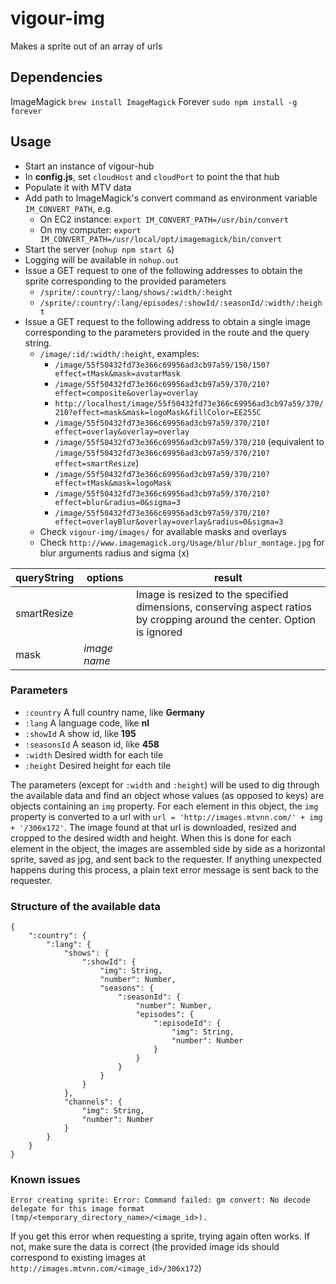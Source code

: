 vigour-img
==================

Makes a sprite out of an array of urls

## Dependencies
ImageMagick `brew install ImageMagick`
Forever `sudo npm install -g forever`

<a name='api'></a>
## Usage
- Start an instance of vigour-hub
- In **config.js**, set `cloudHost` and `cloudPort` to point the that hub
- Populate it with MTV data
- Add path to ImageMagick's convert command as environment variable `IM_CONVERT_PATH`, e.g.
    + On EC2 instance: `export IM_CONVERT_PATH=/usr/bin/convert`
    + On my computer: `export IM_CONVERT_PATH=/usr/local/opt/imagemagick/bin/convert`
- Start the server (`nohup npm start &`)
- Logging will be available in `nohup.out`
- Issue a GET request to one of the following addresses to obtain the sprite corresponding to the provided parameters
    + `/sprite/:country/:lang/shows/:width/:height`
    + `/sprite/:country/:lang/episodes/:showId/:seasonId/:width/:height`
- Issue a GET request to the following address to obtain a single image corresponding to the parameters provided in the route and the query string. 
    + `/image/:id/:width/:height`, examples:
        * `/image/55f50432fd73e366c69956ad3cb97a59/150/150?effect=tMask&mask=avatarMask`
        * `/image/55f50432fd73e366c69956ad3cb97a59/370/210?effect=composite&overlay=overlay`
        * `http://localhost/image/55f50432fd73e366c69956ad3cb97a59/370/210?effect=mask&mask=logoMask&fillColor=EE255C`
        * `/image/55f50432fd73e366c69956ad3cb97a59/370/210?effect=overlay&overlay=overlay`
        * `/image/55f50432fd73e366c69956ad3cb97a59/370/210` (equivalent to `/image/55f50432fd73e366c69956ad3cb97a59/370/210?effect=smartResize`)
        * `/image/55f50432fd73e366c69956ad3cb97a59/370/210?effect=tMask&mask=logoMask`
        * `/image/55f50432fd73e366c69956ad3cb97a59/370/210?effect=blur&radius=0&sigma=3`
        * `/image/55f50432fd73e366c69956ad3cb97a59/370/210?effect=overlayBlur&overlay=overlay&radius=0&sigma=3`
    + Check `vigour-img/images/` for available masks and overlays
    + Check `http://www.imagemagick.org/Usage/blur/blur_montage.jpg` for blur arguments radius and sigma (<radius>x<sigma>)

queryString | options | result
---|---|---
smartResize | | Image is resized to the specified dimensions, conserving aspect ratios by cropping around the center. Option is ignored
mask | *image name* | 

### Parameters
- `:country` A full country name, like **Germany**
- `:lang` A language code, like **nl**
- `:showId` A show id, like **195**
- `:seasonsId` A season id, like **458**
- `:width` Desired width for each tile
- `:height` Desired height for each tile

The parameters (except for `:width` and `:height`) will be used to dig through the available data and find an object whose values (as opposed to keys) are objects containing an `img` property. For each element in this object, the `img` property is converted to a url with `url = 'http://images.mtvnn.com/' + img + '/306x172'`. The image found at that url is downloaded, resized and cropped to the desired width and height. When this is done for each element in the object, the images are assembled side by side as a horizontal sprite, saved as jpg, and sent back to the requester. If anything unexpected happens during this process, a plain text error message is sent back to the requester.

<a name='dataStructure'></a>
### Structure of the available data
```
{
    ":country": {
        ":lang": {
            "shows": {
                ":showId": {
                    "img": String,
                    "number": Number,
                    "seasons": {
                        ":seasonId": {
                            "number": Number,
                            "episodes": {
                                ":episodeId": {
                                    "img": String,
                                    "number": Number
                                }
                            }
                        }
                    }
                }
            },
            "channels": {
                "img": String,
                "number": Number
            }
        }
    }
}
```

### Known issues
```
Error creating sprite: Error: Command failed: gm convert: No decode delegate for this image format (tmp/<temporary_directory_name>/<image_id>).
```
If you get this error when requesting a sprite, trying again often works. If not, make sure the data is correct (the provided image ids should correspond to existing images at `http://images.mtvnn.com/<image_id>/306x172`)